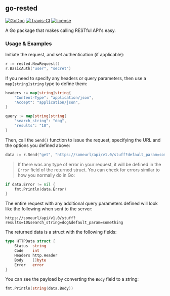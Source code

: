 ## go-rested
[![GoDoc](https://godoc.org/github.com/scottdware/go-rested?status.svg)](https://godoc.org/github.com/scottdware/go-rested) [![Travis-CI](https://travis-ci.org/scottdware/go-rested.svg?branch=master)](https://travis-ci.org/scottdware/go-rested)
[![license](http://img.shields.io/badge/license-MIT-red.svg?style=flat)](https://raw.githubusercontent.com/scottdware/go-rested/master/LICENSE)

A Go package that makes calling RESTful API's easy.

### Usage & Examples

Initiate the request, and set authentication (if applicable):

```Go
r := rested.NewRequest()
r.BasicAuth("user", "secret")
```

If you need to specify any headers or query parameters, then use a `map[string]string` type to define them:

```Go
headers := map[string]string{
	"Content-Type": "application/json",
	"Accept": "application/json",
}

query := map[string]string{
	"search_string": "dog",
	"results": "10",
}
```

Then, call the `Send()` function to issue the request, specifying the URL and the options you defined above:

```Go
data := r.Send("get", "https://someurl/api/v1.0/stuff?default_param=something", nil, headers, query)
```

> If there was any type of error in your request, it will be defined in the `Error` field of the returned struct. You can check for errors similar to how you normally do in Go:
```Go
if data.Error != nil {
	fmt.Println(data.Error)
}
```

The entire request with any additional query parameters defined will look like the following when sent to the server:

```
https://someurl/api/v1.0/stuff?results=10&search_string=dog&default_param=something
```

The returned data is a struct with the following fields:

```Go
type HTTPData struct {
	Status  string
	Code    int
	Headers http.Header
	Body    []byte
	Error   error
}
```

You can see the payload by converting the `Body` field to a string:

```Go
fmt.Println(string(data.Body))
```